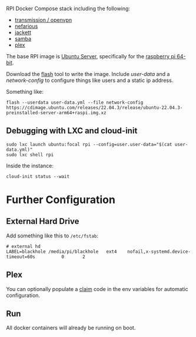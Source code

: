 RPI Docker Compose stack including the following:

- [transmission / openvpn](https://github.com/haugene/docker-transmission-openvpn)
- [nefarious](https://github.com/lardbit/nefarious)
- [jackett](https://github.com/Jackett/Jackett)
- [samba](https://github.com/dperson/samba)
- [plex](https://docs.linuxserver.io/images/docker-plex)
	
The base RPI image is [Ubuntu Server](https://ubuntu.com/download/raspberry-pi), specifically for the [raspberry pi 64-bit](https://ubuntu.com/download/raspberry-pi/thank-you?version=22.04.3&architecture=server-arm64+raspi).

Download the [flash](https://github.com/hypriot/flash) tool to write the image.  Include *user-data* and a *network-config* to configure things like users and a static ip address.

Something like:
 
    flash --userdata user-data.yml --file network-config https://cdimage.ubuntu.com/releases/22.04.3/release/ubuntu-22.04.3-preinstalled-server-arm64+raspi.img.xz

## Debugging with LXC and cloud-init

	sudo lxc launch ubuntu:focal rpi --config=user.user-data="$(cat user-data.yml)"
	sudo lxc shell rpi

Inside the instance:

	cloud-init status --wait

# Further Configuration

## External Hard Drive

Add something like this to `/etc/fstab`:

	# external hd
	LABEL=blackhole /media/pi/blackhole   ext4    nofail,x-systemd.device-timeout=60s          0       2

## Plex
You can optionally populate a [claim](https://www.plex.tv/claim/) code in the env variables for automatic configuration.

## Run

All docker containers will already be running on boot.
